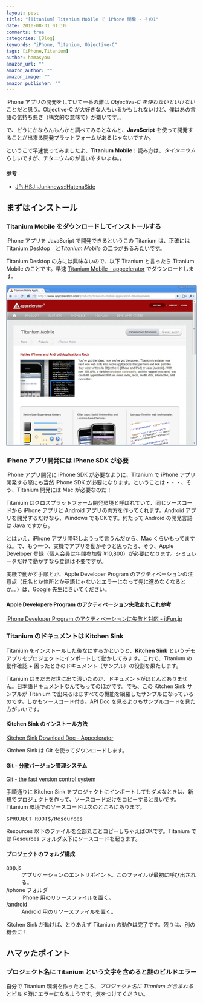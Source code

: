 ```yaml
---
layout: post
title: "[Titanium] Titanium Mobile で iPhone 開発 - その1"
date: 2010-08-31 01:10
comments: true
categories: [Blog]
keywords: "iPhone, Titanium, Objective-C"
tags: [iPhone,Titanium]
author: hamasyou
amazon_url: ""
amazon_author: ""
amazon_image: ""
amazon_publisher: ""
---
```


iPhone アプリの開発をしていて一番の難は <em>Objective-C を使わないといけない</em>ことだと思う。Objective-C が大好きな人もいるかもしれないけど、僕はあの言語の気持ち悪さ（構文的な意味で）が嫌いです。。

で、どうにかならんもんかと調べてみるとなんと、<strong>JavaScript</strong> を使って開発することが出来る開発プラットフォームがあるじゃないですか。

というこで早速使ってみましたよ、<strong>Titanium Mobile</strong>！読み方は、<em>タイタニウム</em> らしいですが、チタニウムのが言いやすいよね。。

<h4>参考</h4>

<ul><li><a href="http://d.hatena.ne.jp/donayama/searchdiary?word=*[Titanium]" rel="external nofollow">JP::HSJ::Junknews::HatenaSide</a></li></ul>



<!-- more -->

<h2>まずはインストール</h2>

<h3>Titanium Mobile をダウンロードしてインストールする</h3>

iPhone アプリを JavaScript で開発できるというこの Titanium は、正確には Titanium Desktop　と<em>Titanium Mobile</em> の二つがあるみたいです。

Titanium Desktop の方には興味ないので、以下 Titanium と言ったら Titanium Mobile のことです。早速 <a href="http://www.appcelerator.com/products/titanium-mobile-application-development/" rel="external nofollow">Titanium Mobile - appcelerator</a> でダウンロードします。

<img alt="appcelerator_titanium.jpg" src="/images/appcelerator_titanium.jpg" width="693" class="mt-image-none" style="" />

<h3>iPhone アプリ開発には iPhone SDK が必要</h3>

iPhone アプリ開発に iPhone SDK が必要なように、Titanium で iPhone アプリ開発する際にも当然 iPhone SDK が必要になります。ということは・・・、そう、Titanium 開発には Mac が必要なのだ！

<p class="option">Titanium はクロスプラットフォーム開発環境と呼ばれていて、同じソースコードから iPhone アプリと Android アプリの両方を作ってくれます。Android アプリを開発するだけなら、Windows でもOKです。何たって Android の開発言語は Java ですから。</p>

とはいえ、iPhone アプリ開発しようって言うんだから、Mac くらいもってますね。で、もう一つ、実機でアプリを動かそうと思ったら、そう、Apple Developer 登録（個人会員は年間参加費 ¥10,800）が必要になります。シミュレータだけで動かすなら登録は不要ですが。

実機で動かす手順とか、Apple Developer Program のアクティベーションの注意点（氏名とか住所とか英語じゃないとエラーになって先に進めなくなるとか。。）は、Google 先生にきいてください。

<section>

<h4>Apple Developere Program のアクティベーション失敗あれこれ参考</h4>

<a href="http://itfun.jp/2009/09/iphone-developer-program.html" rel="external nofollow">iPhone Developer Program のアクティベーションに失敗と対応 - itFun.jp</a>

</section>

<h3>Titanium のドキュメントは Kitchen Sink</h3>

Titanium をインストールした後なにするかというと、<strong>Kitchen Sink</strong> というデモアプリをプロジェクトにインポートして動かしてみます。これで、Titanium の動作確認 + 困ったときのドキュメント（サンプル）の役割を果たします。

Titanium はまだまだ世に出て浅いためか、ドキュメントがほとんどありません。日本語ドキュメントなんてもってのほかです。でも、この
 Kitchen Sink サンプルが Titanium で出来るほぼすべての機能を網羅したサンプルになっているのです。しかもソースコード付き。API Doc を見るよりもサンプルコードを見た方がいいです。

<section>

<h4>Kitchen Sink のインストール方法</h4>

<a href="http://developer.appcelerator.com/doc/kitchensink" rel="external nofollow">Kitchen Sink Download Doc - Appcelerator</a>

</section>

Kitchen Sink は Git を使ってダウンロードします。

<section>

<h4>Git - 分散バージョン管理システム</h4>

<a href="http://git-scm.com/" rel="external nofollow">Git - the fast version control system</a>

</section>

手順通りに Kitchen Sink をプロジェクトにインポートしてもダメなときは、新規でプロジェクトを作って、ソースコードだけをコピーすると良いです。Titanium 環境でのソースコードは次のところにあります。

<pre>$PROJECT_ROOT$/Resources</pre>

Resources 以下のファイルを全部丸ごとコピーしちゃえばOKです。Titanium では Resources フォルダ以下にソースコードを起きます。

<section>

<h4>プロジェクトのフォルダ構成</h4>

<dl>
<dt>app.js</dt>
<dd>アプリケーションのエントリポイント。このファイルが最初に呼び出される。</dd>
<dt>/iphone フォルダ</dt>
<dd>iPhone 用のリソースファイルを置く。</dd>
<dt>/android</dt>
<dd>Android 用のリソースファイルを置く。</dd>
</dl>

</section>

Kitchen Sink が動けば、とりあえず Titanium の動作は完了です。残りは、別の機会に！

<h2>ハマッたポイント</h2>

<h3>プロジェクト名に Titanium という文字を含めると謎のビルドエラー</h3>

自分で Titanium 環境を作ったところ、<em>プロジェクト名に Titanium が含まれる</em> とビルド時にエラーになるようです。気をつけてください。




